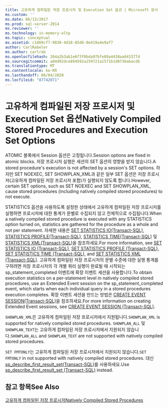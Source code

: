 ```yaml
---
title: 고유하게 컴파일된 저장 프로시저 및 Execution Set 옵션 | Microsoft 문서
ms.custom: ''
ms.date: 06/13/2017
ms.prod: sql-server-2014
ms.reviewer: ''
ms.technology: in-memory-oltp
ms.topic: conceptual
ms.assetid: c1869cf7-9030-4d18-85d6-0e419a4e9af7
author: CarlRabeler
ms.author: carlrab
ms.openlocfilehash: 264a2b3ab1e6f3f0bda97bfe89a4438aa641577d
ms.sourcegitcommit: ad4d92dce894592a259721a1571b1d8736abacdb
ms.translationtype: MT
ms.contentlocale: ko-KR
ms.lasthandoff: 08/04/2020
ms.locfileid: "87742071"
---
```

# <a name="natively-compiled-stored-procedures-and-execution-set-options"></a><span data-ttu-id="15c1b-102">고유하게 컴파일된 저장 프로시저 및 Execution Set 옵션</span><span class="sxs-lookup"><span data-stu-id="15c1b-102">Natively Compiled Stored Procedures and Execution Set Options</span></span>
  <span data-ttu-id="15c1b-103">ATOMIC 블록에서 Session 옵션은 고정됩니다.</span><span class="sxs-lookup"><span data-stu-id="15c1b-103">Session options are fixed in atomic blocks.</span></span> <span data-ttu-id="15c1b-104">저장 프로시저 실행은 세션의 SET 옵션의 영향을 받지 않습니다.</span><span class="sxs-lookup"><span data-stu-id="15c1b-104">A stored procedure's execution is not affected by a session's SET options.</span></span> <span data-ttu-id="15c1b-105">하지만 SET NOEXEC, SET SHOWPLAN_XML과 같은 일부 SET 옵션은 저장 프로시저(고유하게 컴파일된 저장 프로시저 포함)가 실행되지 않도록 합니다.</span><span class="sxs-lookup"><span data-stu-id="15c1b-105">However, certain SET options, such as SET NOEXEC and SET SHOWPLAN_XML, cause stored procedures (including natively compiled stored procedures) to not execute.</span></span>  
  
 <span data-ttu-id="15c1b-106">STATISTICS 옵션을 사용하도록 설정한 상태에서 고유하게 컴파일된 저장 프로시저를 실행하면 프로시저에 대한 통계가 문별로 수집되지 않고 전체적으로 수집됩니다.</span><span class="sxs-lookup"><span data-stu-id="15c1b-106">When a natively compiled stored procedure is executed with any STATISTICS option turned on, statistics are gathered for the procedure as a whole and not per statement.</span></span> <span data-ttu-id="15c1b-107">자세한 내용은 [SET STATISTICS IO&#40;Transact-SQL&#41;](/sql/t-sql/statements/set-statistics-io-transact-sql), [STATISTICS PROFILE&#40;Transact-SQL&#41;](/sql/t-sql/statements/set-statistics-profile-transact-sql), [STATISTICS TIME&#40;Transact-SQL&#41;](/sql/t-sql/statements/set-statistics-time-transact-sql) 및 [STATISTICS XML&#40;Transact-SQL&#41;](/sql/t-sql/statements/set-statistics-xml-transact-sql)을 참조하세요.</span><span class="sxs-lookup"><span data-stu-id="15c1b-107">For more information, see [SET STATISTICS IO &#40;Transact-SQL&#41;](/sql/t-sql/statements/set-statistics-io-transact-sql), [SET STATISTICS PROFILE &#40;Transact-SQL&#41;](/sql/t-sql/statements/set-statistics-profile-transact-sql), [SET STATISTICS TIME &#40;Transact-SQL&#41;](/sql/t-sql/statements/set-statistics-time-transact-sql), and [SET STATISTICS XML &#40;Transact-SQL&#41;](/sql/t-sql/statements/set-statistics-xml-transact-sql).</span></span> <span data-ttu-id="15c1b-108">고유하게 컴파일된 저장 프로시저의 문별 수준에 대한 실행 통계를 구하려면 저장 프로시저의 각 개별 쿼리 실행이 완료될 때 시작되는 sp_statement_completed 이벤트에 확장 이벤트 세션을 사용합니다.</span><span class="sxs-lookup"><span data-stu-id="15c1b-108">To obtain execution statistics on a per-statement level in natively compiled stored procedures, use an Extended Event session on the sp_statement_completed event, which starts when each individual query in a stored procedures execution completes.</span></span> <span data-ttu-id="15c1b-109">확장 이벤트 세션을 만드는 방법은 [CREATE EVENT SESSION&#40;Transact-SQL&#41;](/sql/t-sql/statements/create-event-session-transact-sql)을 참조하세요.</span><span class="sxs-lookup"><span data-stu-id="15c1b-109">For more information on creating Extended Event sessions, see [CREATE EVENT SESSION &#40;Transact-SQL&#41;](/sql/t-sql/statements/create-event-session-transact-sql).</span></span>  
  
 <span data-ttu-id="15c1b-110">`SHOWPLAN_XML`은 고유하게 컴파일된 저장 프로시저에서 지원됩니다.</span><span class="sxs-lookup"><span data-stu-id="15c1b-110">`SHOWPLAN_XML` is supported for natively compiled stored procedures.</span></span> <span data-ttu-id="15c1b-111">`SHOWPLAN_ALL` 및 `SHOWPLAN_TEXT`는 고유하게 컴파일된 저장 프로시저에서 지원되지 않습니다.</span><span class="sxs-lookup"><span data-stu-id="15c1b-111">`SHOWPLAN_ALL` and `SHOWPLAN_TEXT` are not supported with natively compiled stored procedures.</span></span>  
  
 <span data-ttu-id="15c1b-112">`SET FMTONLY`는 고유하게 컴파일된 저장 프로시저에서 지원되지 않습니다.</span><span class="sxs-lookup"><span data-stu-id="15c1b-112">`SET FMTONLY` in not supported with natively compiled stored procedures.</span></span> <span data-ttu-id="15c1b-113">대신 [sp_describe_first_result_set&#40;Transact-SQL&#41;](/sql/relational-databases/system-stored-procedures/sp-describe-first-result-set-transact-sql)를 사용하세요.</span><span class="sxs-lookup"><span data-stu-id="15c1b-113">Use [sp_describe_first_result_set &#40;Transact-SQL&#41;](/sql/relational-databases/system-stored-procedures/sp-describe-first-result-set-transact-sql) instead.</span></span>  
  
## <a name="see-also"></a><span data-ttu-id="15c1b-114">참고 항목</span><span class="sxs-lookup"><span data-stu-id="15c1b-114">See Also</span></span>  
 [<span data-ttu-id="15c1b-115">고유하게 컴파일된 저장 프로시저</span><span class="sxs-lookup"><span data-stu-id="15c1b-115">Natively Compiled Stored Procedures</span></span>](natively-compiled-stored-procedures.md)  
  
  
